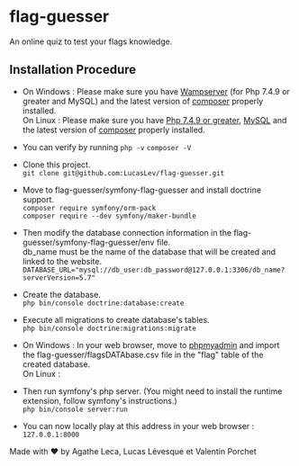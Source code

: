 # flag-guesser

An online quiz to test your flags knowledge.  

## Installation Procedure 

* On Windows : Please make sure you have [Wampserver](https://www.wampserver.com/) (for Php 7.4.9 or greater and MySQL) and the latest version of [composer](https://getcomposer.org/) properly installed.  
On Linux :
Please make sure you have [Php 7.4.9 or greater](https://www.php.net), [MySQL](https://www.mysql.com/) and the latest version of [composer](https://getcomposer.org/) properly installed.  

* You can verify by running
```php -v```
```composer -V```

* Clone this project.  
```git clone git@github.com:LucasLev/flag-guesser.git```  

* Move to flag-guesser/symfony-flag-guesser and install doctrine support.  
```composer require symfony/orm-pack```  
```composer require --dev symfony/maker-bundle```  

* Then modify the database connection information in the flag-guesser/symfony-flag-guesser/env file.  
db_name must be the name of the database that will be created and linked to the website.  
```DATABASE_URL="mysql://db_user:db_password@127.0.0.1:3306/db_name?serverVersion=5.7"```  

* Create the database.  
```php bin/console doctrine:database:create```  

* Execute all migrations to create database's tables.  
```php bin/console doctrine:migrations:migrate```  

* On Windows : In your web browser, move to [phpmyadmin](http://localhost/phpmyadmin/) and import the flag-guesser/flagsDATAbase.csv file in the "flag" table of the created database.   
On Linux :   

* Then run symfony's php server. (You might need to install the runtime extension, follow symfony's instructions.)  
```php bin/console server:run```  

* You can now locally play at this address in your web browser :  
```127.0.0.1:8000```  

Made with ❤ by Agathe Leca, Lucas Lévesque et Valentin Porchet
